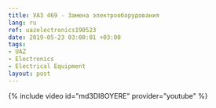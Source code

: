 ```yaml
---
title: УАЗ 469 - Замена электрооборудования
lang: ru
ref: uazelectronics190523
date: 2019-05-23 03:00:01 +03:00
tags:
- UAZ
- Electronics
- Electrical Equipment
layout: post
---
```


{% include video id="md3DI8OYERE" provider="youtube" %}
